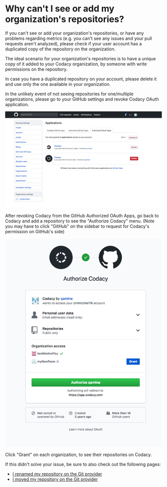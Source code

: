 # Why can't I see or add my organization's repositories?

If you can't see or add your organization's repositories, or have any problems regarding metrics (e.g. you can't see any issues and your pull requests aren't analyzed), please check if your user account has a duplicated copy of the repository on the organization.

The ideal scenario for your organization's repositories is to have a unique copy of it added to your Codacy organization, by someone with write permissions on the repository.

In case you have a duplicated repository on your account, please delete it and use only the one available in your organization.

In the unlikely event of not seeing repositories for one/multiple organizations, please go to your GitHub settings and revoke Codacy OAuth application.

![](../../images/Screen_Shot_2018-02-12_at_18.51.06.png)

After revoking Codacy from the GitHub Authorized OAuth Apps, go back to Codacy and add a repository to see the "Authorize Codacy" menu. (Note you may have to click "GitHub" on the sidebar to request for Codacy's permission on GitHub's side)

![](../../images/Screen_Shot_2018-02-12_at_18.54.23.png)

Click "Grant" on each organization, to see their repositories on Codacy.

If this didn't solve your issue, be sure to also check out the following pages:

-   [I renamed my repository on the Git provider](i-renamed-my-repository-on-the-git-provider.md)
-   [I moved my repository on the Git provider](i-moved-my-repository-on-the-git-provider.md)
